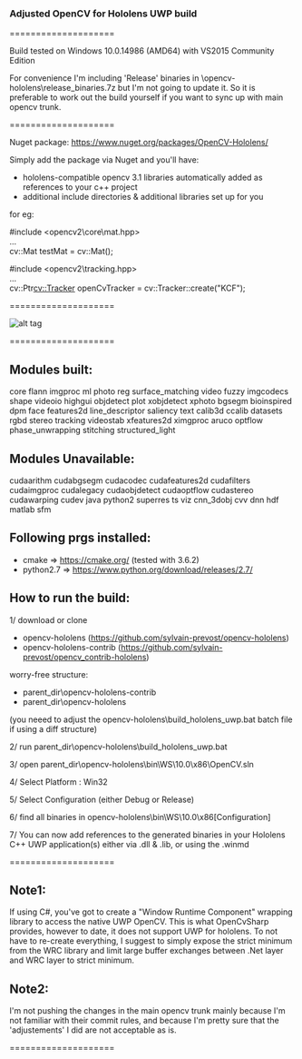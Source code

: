 ### Adjusted OpenCV for Hololens UWP build  

====================

Build tested on Windows 10.0.14986 (AMD64) with VS2015 Community Edition

For convenience I'm including 'Release' binaries in \opencv-hololens\release_binaries.7z
but I'm not going to update it. So it is preferable to work out the build yourself if you want to sync up with main opencv trunk.

====================

Nuget package: https://www.nuget.org/packages/OpenCV-Hololens/

Simply add the package via Nuget and you'll have:
- hololens-compatible opencv 3.1 libraries automatically added as references to your c++ project
- additional include directories & additional libraries set up for you

for eg:

\#include \<opencv2\\core\\mat.hpp\>  
...  
cv::Mat testMat = cv::Mat();

\#include \<opencv2\\tracking.hpp\>  
...  
cv::Ptr<cv::Tracker> openCvTracker = cv::Tracker::create("KCF");

====================

![alt tag](https://github.com/sylvain-prevost/opencv-hololens/blob/master/VS2015_HoloApp_Cpp_with_OpenCV31.png?raw=true)

====================

Modules built:
-----
core flann imgproc ml photo reg surface_matching video fuzzy imgcodecs shape videoio highgui objdetect plot xobjdetect xphoto bgsegm bioinspired dpm face features2d line_descriptor saliency text calib3d ccalib datasets rgbd stereo tracking videostab xfeatures2d ximgproc aruco optflow phase_unwrapping stitching structured_light

Modules Unavailable:
-----
cudaarithm cudabgsegm cudacodec cudafeatures2d cudafilters cudaimgproc cudalegacy cudaobjdetect cudaoptflow cudastereo cudawarping cudev java python2 superres ts viz cnn_3dobj cvv dnn hdf matlab sfm


Following prgs installed:
-----
- cmake => https://cmake.org/ (tested with 3.6.2)
- python2.7 => https://www.python.org/download/releases/2.7/

How to run the build:
-----
1/ download or clone
- opencv-hololens (https://github.com/sylvain-prevost/opencv-hololens)
- opencv-hololens-contrib (https://github.com/sylvain-prevost/opencv_contrib-hololens)

worry-free structure:     

- parent_dir\opencv-hololens-contrib
- parent_dir\opencv-hololens

(you neeed to adjust the opencv-hololens\build_hololens_uwp.bat batch file if using a diff structure)


2/ run parent_dir\opencv-hololens\build_hololens_uwp.bat

3/ open parent_dir\opencv-hololens\bin\WS\10.0\x86\OpenCV.sln

4/ Select Platform : Win32

5/ Select Configuration (either Debug or Release)

6/ find all binaries in opencv-hololens\bin\WS\10.0\x86\[Configuration]

7/ You can now add references to the generated binaries in your Hololens C++ UWP application(s) either via .dll & .lib, or using the .winmd

====================

Note1:
-----
If using C#, you've got to create a "Window Runtime Component" wrapping library to access the native UWP OpenCV.
This is what OpenCvSharp provides, however to date, it does not support UWP for hololens.
To not have to re-create everything, I suggest to simply expose the strict minimum from the WRC library and limit large buffer exchanges
between .Net layer and WRC layer to strict minimum.

Note2:
-----
I'm not pushing the changes in the main opencv trunk mainly because I'm not familiar with their commit rules, and because I'm pretty sure
 that the 'adjustements' I did are not acceptable as is.

====================


